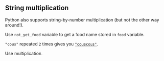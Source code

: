 ## String multiplication

Python also supports string-by-number multiplication (but not the other way around!).  
  
Use `not_yet_food` variable to get a food name stored in `food` 
variable. 

<div class="hint">

`"cous"` repeated `2` times gives you [`"couscous"`](https://en.wikipedia.org/wiki/Couscous).
</div>

<div class='hint'>Use multiplication.</div>
